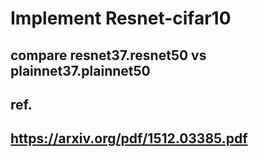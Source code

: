 # Implement Resnet-cifar10
## compare resnet37.resnet50 vs plainnet37.plainnet50
## ref.
## https://arxiv.org/pdf/1512.03385.pdf
